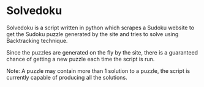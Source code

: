 # Solvedoku

Solvedoku is a script written in python which scrapes a Sudoku website to get the Sudoku puzzle generated by the site and tries to solve using Backtracking technique.

Since the puzzles are generated on the fly by the site, there is a guaranteed chance of getting a new puzzle each time the script is run.

Note: A puzzle may contain more than 1 solution to a puzzle, the script is currently capable of producing all the solutions.
